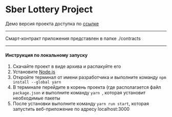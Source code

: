 # Sber Lottery Project

Демо версия проекта доступка по [ссылке](http://outsourcing.nat.tepkom.ru:7548/)

________________________________________________

Смарт-контракт приложения представлен в папке ./contracts

_________________________________________________

#### Инструкция по локальному запуску

1. Скачайте проект в виде архива и распакуйте его
2. Установите [Node.js](https://nodejs.org/en/download)
3. Откройте терминал от имени разработчика и выполните команду ```npm install --global yarn```
4. В терминале перейдите в корень проекта (где располагается файл ```package.json``` и выполните команду ```yarn ```, которая установит необходимые пакеты
5. После установки выполните команду ```yarn run start```, которая запустить веб-приложение по адресу localhost:3000
   
